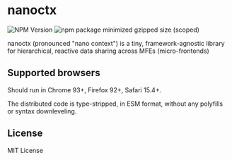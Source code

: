 # nanoctx

![NPM Version](https://img.shields.io/npm/v/%40ilia-spiridonov%2Fnanoctx)
![npm package minimized gzipped size (scoped)](https://img.shields.io/bundlejs/size/%40ilia-spiridonov/nanoctx)

nanoctx (pronounced "nano context") is a tiny, framework-agnostic library for hierarchical, reactive data sharing across MFEs (micro-frontends)

## Supported browsers

Should run in Chrome 93+, Firefox 92+, Safari 15.4+.

The distributed code is type-stripped, in ESM format, without any polyfills or syntax downleveling.

## License

MIT License
